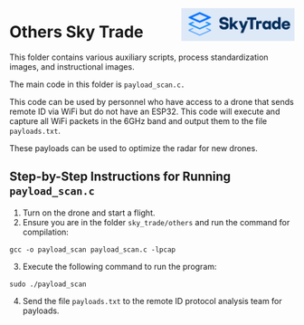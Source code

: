 <p align="right">
  <img src="images/16image.png" alt="SkyTrade" width="200" style="float: right;">
</p>

# Others Sky Trade
This folder contains various auxiliary scripts, process standardization images, and instructional images.

The main code in this folder is `payload_scan.c.`

This code can be used by personnel who have access to a drone that sends remote ID via WiFi but do not have an ESP32. This code will execute and capture all WiFi packets in the 6GHz band and output them to the file `payloads.txt`.

These payloads can be used to optimize the radar for new drones.

## Step-by-Step Instructions for Running `payload_scan.c`

1. Turn on the drone and start a flight.
2. Ensure you are in the folder `sky_trade/others` and run the command for compilation:

```
gcc -o payload_scan payload_scan.c -lpcap
```

3. Execute the following command to run the program:
```
sudo ./payload_scan 
```

4. Send the file `payloads.txt` to the remote ID protocol analysis team for payloads.

